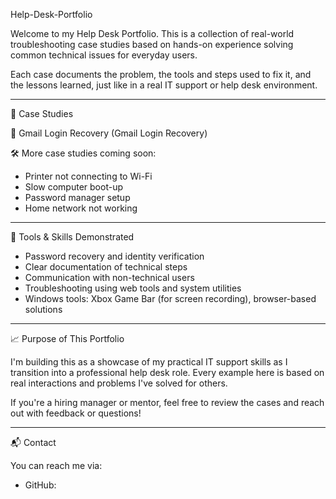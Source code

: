 Help-Desk-Portfolio

Welcome to my Help Desk Portfolio. 
This is a collection of real-world troubleshooting case studies based on hands-on experience solving common technical issues for everyday users.

Each case documents the problem, the tools and steps used to fix it, and the lessons learned, just like in a real IT support or help desk environment.

-------------------------------------------------------------------------------------------------------------------------------------------------------------------------------------------


📂 Case Studies

📄 Gmail Login Recovery (Gmail Login Recovery)
  
🛠️ More case studies coming soon:
  
  - Printer not connecting to Wi-Fi
  - Slow computer boot-up
  - Password manager setup
  - Home network not working

-------------------------------------------------------------------------------------------------------------------------------------------------------------------------------------------

🔧 Tools & Skills Demonstrated

- Password recovery and identity verification
- Clear documentation of technical steps
- Communication with non-technical users
- Troubleshooting using web tools and system utilities
- Windows tools: Xbox Game Bar (for screen recording), browser-based solutions

-------------------------------------------------------------------------------------------------------------------------------------------------------------------------------------------

📈 Purpose of This Portfolio

I'm building this as a showcase of my practical IT support skills as I transition into a professional help desk role. Every example here is based on real interactions and problems I've solved for others.

If you're a hiring manager or mentor, feel free to review the cases and reach out with feedback or questions!

-------------------------------------------------------------------------------------------------------------------------------------------------------------------------------------------

📬 Contact

You can reach me via:

- GitHub: 



